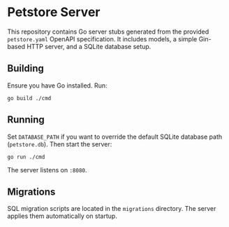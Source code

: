 # Petstore Server

This repository contains Go server stubs generated from the provided `petstore.yaml` OpenAPI specification. It includes models, a simple Gin-based HTTP server, and a SQLite database setup.

## Building

Ensure you have Go installed. Run:

```
go build ./cmd
```

## Running

Set `DATABASE_PATH` if you want to override the default SQLite database path (`petstore.db`). Then start the server:

```
go run ./cmd
```

The server listens on `:8080`.

## Migrations

SQL migration scripts are located in the `migrations` directory. The server applies them automatically on startup.
